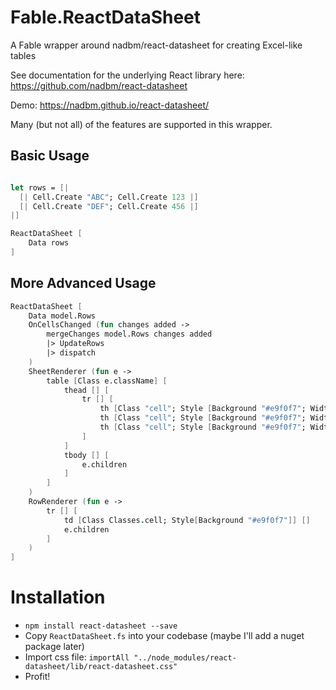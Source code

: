 # Fable.ReactDataSheet
A Fable wrapper around nadbm/react-datasheet for creating Excel-like tables

See documentation for the underlying React library here: 
https://github.com/nadbm/react-datasheet

Demo:
https://nadbm.github.io/react-datasheet/

Many (but not all) of the features are supported in this wrapper.  

## Basic Usage
```fsharp

let rows = [|
  [| Cell.Create "ABC"; Cell.Create 123 |]
  [| Cell.Create "DEF"; Cell.Create 456 |]
|]

ReactDataSheet [ 
    Data rows
]
```

## More Advanced Usage
```fsharp
ReactDataSheet [ 
    Data model.Rows
    OnCellsChanged (fun changes added -> 
        mergeChanges model.Rows changes added
        |> UpdateRows 
        |> dispatch 
    )
    SheetRenderer (fun e ->
        table [Class e.className] [
            thead [] [
                tr [] [
                    th [Class "cell"; Style [Background "#e9f0f7"; Width "32px"]] []
                    th [Class "cell"; Style [Background "#e9f0f7"; Width "250px"]] [str "Sheet Number"]
                    th [Class "cell"; Style [Background "#e9f0f7"; Width "820px"]] [str "Sheet Name"]
                ]
            ]
            tbody [] [ 
                e.children 
            ]
        ]
    )
    RowRenderer (fun e -> 
        tr [] [
            td [Class Classes.cell; Style[Background "#e9f0f7"]] []
            e.children
        ]
    )
]
```

# Installation
* `npm install react-datasheet --save`
* Copy `ReactDataSheet.fs` into your codebase (maybe I'll add a nuget package later)
* Import css file: `importAll "../node_modules/react-datasheet/lib/react-datasheet.css"`
* Profit!

